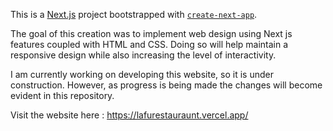 This is a [Next.js](https://nextjs.org/) project bootstrapped with [`create-next-app`](https://github.com/vercel/next.js/tree/canary/packages/create-next-app).

The goal of this creation was to implement web design using Next js features  coupled with HTML and CSS. Doing so will help maintain a responsive design while also increasing the level of interactivity. 

I am currently working on developing this website, so it is under construction. However, as progress is being made the changes will become evident in this repository.

Visit the website here : https://lafurestauraunt.vercel.app/
